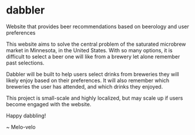 # dabbler
Website that provides beer recommendations based on beerology and user preferences

This website aims to solve the central problem of the saturated microbrew market in Minnesota, in the United States. With so many options, it is difficult to select a beer one will like from a brewery let alone remember past selections. 

Dabbler will be built to help users select drinks from breweries they will likely enjoy based on their preferences. It will also remember which breweries the user has attended, and which drinks they enjoyed.

This project is small-scale and highly localized, but may scale up if users become engaged with the website.

Happy dabbling!

~ Melo-velo
